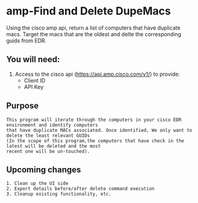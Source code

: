 # amp-Find and Delete DupeMacs
 Using the cisco amp api, return a list of computers that have duplicate macs. Target the macs that are the oldest and delte the corresponding guids from EDR.
## You will need:
 1. Access to the cisco api (https://api.amp.cisco.com/v1/) to provide:
    * Client ID
    * API Key
## Purpose
    This program will iterate through the computers in your cisco EDR environment and identify computers 
    that have duplicate MACs associated. Once identified, We only want to delete the least relevant GUIDs 
    (In the scope of this program,the computers that have check in the latest will be deleted and the most 
    recent one will be un-touched).
    
## Upcoming changes
    1. Clean up the UI side
    2. Export details before/after delete command execution
    3. Cleanup existing functionality, etc.
